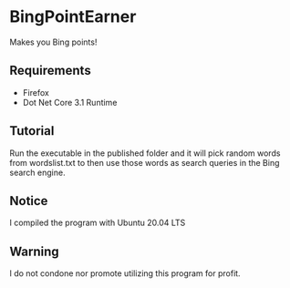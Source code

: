 # BingPointEarner
Makes you Bing points!

## Requirements
- Firefox
- Dot Net Core 3.1 Runtime

## Tutorial
Run the executable in the published folder and it will pick random words from wordslist.txt
to then use those words as search queries in the Bing search engine. 

## Notice
I compiled the program with Ubuntu 20.04 LTS

## Warning
I do not condone nor promote utilizing this program for profit. 
